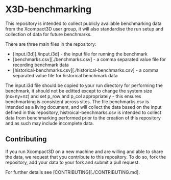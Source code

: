 # X3D-benchmarking

This repository is intended to collect publicly available benchmarking data from the Xcompact3D user
group, it will also standardise the run setup and collection of data for future benchmarks.

There are three main files in the repository:
- [input.i3d][./input.i3d] - the input file for running the benchmark
- [benchmarks.csv][./benchmarks.csv] - a comma separated value file for recording benchmark data
- [historical-benchmarks.csv][./historical-benchmarks.csv] - a comma separated value file for historical benchmark data

The input.i3d file should be copied to your run directory for performing the benchmark, it should
not be editted except to change the system size (nx=ny=nz) and set p_row and p_col appropriately -
this ensures benchmarking is consistent across sites.
The file benchmarks.csv is intended as a living document, and will collect the data based on the
input defined in this repository, histroical-benchmarks.csv is intended to collect data from
benchmarking performed prior to the creation of this repository and as such may include incomplete
data.

## Contributing

If you run Xcompact3D on a new machine and are willing and able to share the data, we request that
you contribute to this repository.
To do so, fork the repository, add your data to your fork and submit a pull request.

For further details see [CONTRIBUTING][./CONTRIBUTING.md].
